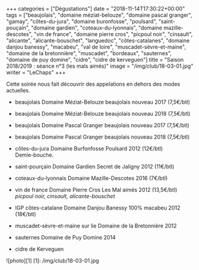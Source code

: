 +++
categories = ["Dégustations"]
date = "2018-11-14T17:30:22+00:00"
tags = ["beaujolais", "domaine méziat-belouze", "domaine pascal granger", "gamay", "côtes-du-jura", "domaine buronfosse", "poulsard", "saint-pouçain", "domaine gardien", "coteaux-du-lyonnais", "domaine mazille-descotes", "vin de france", "domaine pierre cros", "picpoul noir", "cinsault", "alicante", "alicante-bouschet", "languedoc", "côtes-catalanes", "domaine danjou banessy", "macabeu", "val de loire", "muscadet-sèvre-et-maine", "domaine de la bretonnière", "muscadet", "bordeaux", "sauternes", "domaine de puy domine", "cidre", "cidre de kerveguen"] 
title = "Saison 2018/2019 : séance n°3 (les mals aimés)"
image = "/img/club/18-03-01.jpg"
writer = "LeChaps"
+++

Cette soirée nous fait découvrir des appelations en dehors des modes actuelles.

* beaujolais Domaine Méziat-Belouze beaujolais nouveau 2017 (7,5€/btl)

* beaujolais Domaine Méziat-Belouze beaujolais nouveau 2018 (7,5€/btl)

* beaujolais Domaine Pascal Granger beaujolais nouveau 2017 (7,5€/btl)

* beaujolais Domaine Pascal Granger beaujolais nouveau 2018 (7,5€/btl)

* côtes-du-jura Domaine Burfonfosse Poulsard 2012 (12€/btl)  
Demie-bouche.

* saint-pourçain Domaine Gardien Secret de Jaligny 2012 (11€/btl)  

* coteaux-du-lyonnais Domaine Mazille-Descotes 2016 (7€/btl) <i class="fa fa-plus-circle"></i> 

* vin de france Domaine Pierre Cros Les Mal aimés 2012 (13,5€/btl) <i class="fa fa-plus-circle"></i>  
_picpoul noir, cinsault, alicante-bouschet_

* IGP côtes-catalane Domaine Danjou Banessy 100% macabeu 2012 (18€/btl)

* muscadet-sèvre-et-maine sur lie Domaine de la Bretonnière 2012 <i class="fa fa-plus-circle"></i> <i class="fa fa-plus-circle"></i>

* sauternes Domaine de Puy Domine 2014

* cidre de Kerveguen

![photo][1]
[1]: /img/club/18-03-01.jpg
